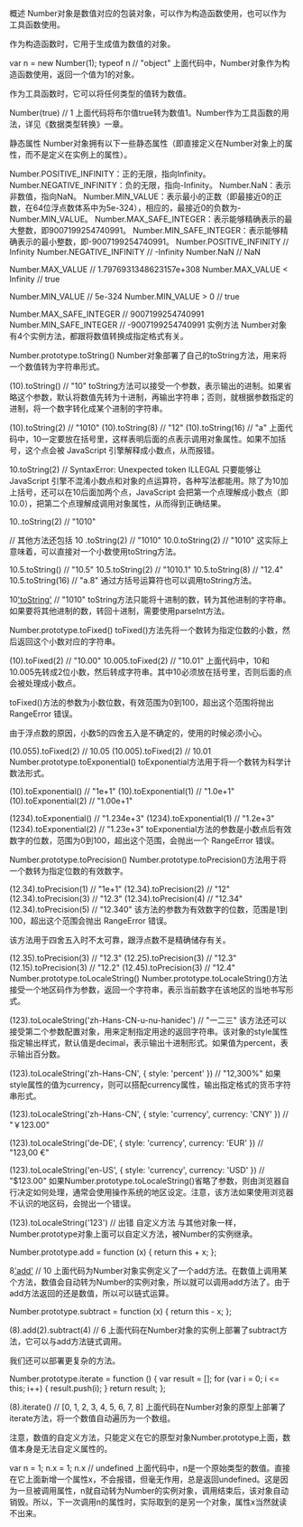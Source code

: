 概述
Number对象是数值对应的包装对象，可以作为构造函数使用，也可以作为工具函数使用。

作为构造函数时，它用于生成值为数值的对象。

var n = new Number(1);
typeof n // "object"
上面代码中，Number对象作为构造函数使用，返回一个值为1的对象。

作为工具函数时，它可以将任何类型的值转为数值。

Number(true) // 1
上面代码将布尔值true转为数值1。Number作为工具函数的用法，详见《数据类型转换》一章。

静态属性
Number对象拥有以下一些静态属性（即直接定义在Number对象上的属性，而不是定义在实例上的属性）。

Number.POSITIVE_INFINITY：正的无限，指向Infinity。
Number.NEGATIVE_INFINITY：负的无限，指向-Infinity。
Number.NaN：表示非数值，指向NaN。
Number.MIN_VALUE：表示最小的正数（即最接近0的正数，在64位浮点数体系中为5e-324），相应的，最接近0的负数为-Number.MIN_VALUE。
Number.MAX_SAFE_INTEGER：表示能够精确表示的最大整数，即9007199254740991。
Number.MIN_SAFE_INTEGER：表示能够精确表示的最小整数，即-9007199254740991。
Number.POSITIVE_INFINITY // Infinity
Number.NEGATIVE_INFINITY // -Infinity
Number.NaN // NaN

Number.MAX_VALUE
// 1.7976931348623157e+308
Number.MAX_VALUE < Infinity
// true

Number.MIN_VALUE
// 5e-324
Number.MIN_VALUE > 0
// true

Number.MAX_SAFE_INTEGER // 9007199254740991
Number.MIN_SAFE_INTEGER // -9007199254740991
实例方法
Number对象有4个实例方法，都跟将数值转换成指定格式有关。

Number.prototype.toString()
Number对象部署了自己的toString方法，用来将一个数值转为字符串形式。

(10).toString() // "10"
toString方法可以接受一个参数，表示输出的进制。如果省略这个参数，默认将数值先转为十进制，再输出字符串；否则，就根据参数指定的进制，将一个数字转化成某个进制的字符串。

(10).toString(2) // "1010"
(10).toString(8) // "12"
(10).toString(16) // "a"
上面代码中，10一定要放在括号里，这样表明后面的点表示调用对象属性。如果不加括号，这个点会被 JavaScript 引擎解释成小数点，从而报错。

10.toString(2)
// SyntaxError: Unexpected token ILLEGAL
只要能够让 JavaScript 引擎不混淆小数点和对象的点运算符，各种写法都能用。除了为10加上括号，还可以在10后面加两个点，JavaScript 会把第一个点理解成小数点（即10.0），把第二个点理解成调用对象属性，从而得到正确结果。

10..toString(2)
// "1010"

// 其他方法还包括
10 .toString(2) // "1010"
10.0.toString(2) // "1010"
这实际上意味着，可以直接对一个小数使用toString方法。

10.5.toString() // "10.5"
10.5.toString(2) // "1010.1"
10.5.toString(8) // "12.4"
10.5.toString(16) // "a.8"
通过方括号运算符也可以调用toString方法。

10['toString'](2) // "1010"
toString方法只能将十进制的数，转为其他进制的字符串。如果要将其他进制的数，转回十进制，需要使用parseInt方法。

Number.prototype.toFixed()
toFixed()方法先将一个数转为指定位数的小数，然后返回这个小数对应的字符串。

(10).toFixed(2) // "10.00"
10.005.toFixed(2) // "10.01"
上面代码中，10和10.005先转成2位小数，然后转成字符串。其中10必须放在括号里，否则后面的点会被处理成小数点。

toFixed()方法的参数为小数位数，有效范围为0到100，超出这个范围将抛出 RangeError 错误。

由于浮点数的原因，小数5的四舍五入是不确定的，使用的时候必须小心。

(10.055).toFixed(2) // 10.05
(10.005).toFixed(2) // 10.01
Number.prototype.toExponential()
toExponential方法用于将一个数转为科学计数法形式。

(10).toExponential()  // "1e+1"
(10).toExponential(1) // "1.0e+1"
(10).toExponential(2) // "1.00e+1"

(1234).toExponential()  // "1.234e+3"
(1234).toExponential(1) // "1.2e+3"
(1234).toExponential(2) // "1.23e+3"
toExponential方法的参数是小数点后有效数字的位数，范围为0到100，超出这个范围，会抛出一个 RangeError 错误。

Number.prototype.toPrecision()
Number.prototype.toPrecision()方法用于将一个数转为指定位数的有效数字。

(12.34).toPrecision(1) // "1e+1"
(12.34).toPrecision(2) // "12"
(12.34).toPrecision(3) // "12.3"
(12.34).toPrecision(4) // "12.34"
(12.34).toPrecision(5) // "12.340"
该方法的参数为有效数字的位数，范围是1到100，超出这个范围会抛出 RangeError 错误。

该方法用于四舍五入时不太可靠，跟浮点数不是精确储存有关。

(12.35).toPrecision(3) // "12.3"
(12.25).toPrecision(3) // "12.3"
(12.15).toPrecision(3) // "12.2"
(12.45).toPrecision(3) // "12.4"
Number.prototype.toLocaleString()
Number.prototype.toLocaleString()方法接受一个地区码作为参数，返回一个字符串，表示当前数字在该地区的当地书写形式。

(123).toLocaleString('zh-Hans-CN-u-nu-hanidec')
// "一二三"
该方法还可以接受第二个参数配置对象，用来定制指定用途的返回字符串。该对象的style属性指定输出样式，默认值是decimal，表示输出十进制形式。如果值为percent，表示输出百分数。

(123).toLocaleString('zh-Hans-CN', { style: 'percent' })
// "12,300%"
如果style属性的值为currency，则可以搭配currency属性，输出指定格式的货币字符串形式。

(123).toLocaleString('zh-Hans-CN', { style: 'currency', currency: 'CNY' })
// "￥123.00"

(123).toLocaleString('de-DE', { style: 'currency', currency: 'EUR' })
// "123,00 €"

(123).toLocaleString('en-US', { style: 'currency', currency: 'USD' })
// "$123.00"
如果Number.prototype.toLocaleString()省略了参数，则由浏览器自行决定如何处理，通常会使用操作系统的地区设定。注意，该方法如果使用浏览器不认识的地区码，会抛出一个错误。

(123).toLocaleString('123') // 出错
自定义方法
与其他对象一样，Number.prototype对象上面可以自定义方法，被Number的实例继承。

Number.prototype.add = function (x) {
  return this + x;
};

8['add'](2) // 10
上面代码为Number对象实例定义了一个add方法。在数值上调用某个方法，数值会自动转为Number的实例对象，所以就可以调用add方法了。由于add方法返回的还是数值，所以可以链式运算。

Number.prototype.subtract = function (x) {
  return this - x;
};

(8).add(2).subtract(4)
// 6
上面代码在Number对象的实例上部署了subtract方法，它可以与add方法链式调用。

我们还可以部署更复杂的方法。

Number.prototype.iterate = function () {
  var result = [];
  for (var i = 0; i <= this; i++) {
    result.push(i);
  }
  return result;
};

(8).iterate()
// [0, 1, 2, 3, 4, 5, 6, 7, 8]
上面代码在Number对象的原型上部署了iterate方法，将一个数值自动遍历为一个数组。

注意，数值的自定义方法，只能定义在它的原型对象Number.prototype上面，数值本身是无法自定义属性的。

var n = 1;
n.x = 1;
n.x // undefined
上面代码中，n是一个原始类型的数值。直接在它上面新增一个属性x，不会报错，但毫无作用，总是返回undefined。这是因为一旦被调用属性，n就自动转为Number的实例对象，调用结束后，该对象自动销毁。所以，下一次调用n的属性时，实际取到的是另一个对象，属性x当然就读不出来。